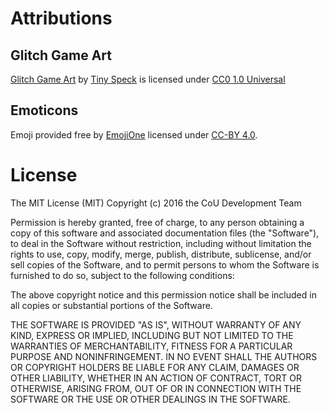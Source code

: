 # Attributions

## Glitch Game Art

[Glitch Game Art](http://www.glitchthegame.com/public-domain-game-art/)
by [Tiny Speck](http://tinyspeck.com)
is licensed under
[CC0 1.0 Universal](https://creativecommons.org/publicdomain/zero/1.0/legalcode)

## Emoticons

Emoji provided free by
[EmojiOne](http://emojione.com)
licensed under
[CC-BY 4.0](https://creativecommons.org/licenses/by/4.0/legalcode).

# License

The MIT License (MIT)
Copyright (c) 2016 the CoU Development Team

Permission is hereby granted, free of charge, to any person obtaining
a copy of this software and associated documentation files (the
"Software"), to deal in the Software without restriction, including
without limitation the rights to use, copy, modify, merge, publish,
distribute, sublicense, and/or sell copies of the Software, and to
permit persons to whom the Software is furnished to do so, subject to
the following conditions:

The above copyright notice and this permission notice shall be
included in all copies or substantial portions of the Software.

THE SOFTWARE IS PROVIDED "AS IS", WITHOUT WARRANTY OF ANY KIND,
EXPRESS OR IMPLIED, INCLUDING BUT NOT LIMITED TO THE WARRANTIES OF
MERCHANTABILITY, FITNESS FOR A PARTICULAR PURPOSE AND
NONINFRINGEMENT. IN NO EVENT SHALL THE AUTHORS OR COPYRIGHT HOLDERS BE
LIABLE FOR ANY CLAIM, DAMAGES OR OTHER LIABILITY, WHETHER IN AN ACTION
OF CONTRACT, TORT OR OTHERWISE, ARISING FROM, OUT OF OR IN CONNECTION
WITH THE SOFTWARE OR THE USE OR OTHER DEALINGS IN THE SOFTWARE.
